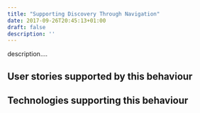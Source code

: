 ```yaml
---
title: "Supporting Discovery Through Navigation"
date: 2017-09-26T20:45:13+01:00
draft: false
description: ''
---
```


description....

## User stories supported by this behaviour


## Technologies supporting this behaviour

